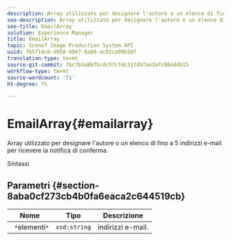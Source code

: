 ```yaml
---
description: Array utilizzato per designare l'autore o un elenco di fino a 5 indirizzi e-mail per ricevere la notifica di conferma.
seo-description: Array utilizzato per designare l'autore o un elenco di fino a 5 indirizzi e-mail per ricevere la notifica di conferma.
seo-title: EmailArray
solution: Experience Manager
title: EmailArray
topic: Scene7 Image Production System API
uuid: fb5f14c6-d950-49e7-8a08-ac01ca90b2df
translation-type: tm+mt
source-git-commit: 7bc7b3a86fbcdc57cfdc31745fae3afc06e44b15
workflow-type: tm+mt
source-wordcount: '71'
ht-degree: 7%

---
```



# EmailArray{#emailarray}

Array utilizzato per designare l&#39;autore o un elenco di fino a 5 indirizzi e-mail per ricevere la notifica di conferma.

Sintassi

## Parametri {#section-8aba0cf273cb4b0fa6eaca2c644519cb}

| Nome | Tipo | Descrizione |
|---|---|---|
| ` *`elementi`*` | `xsd:string` | indirizzi e-mail. |

